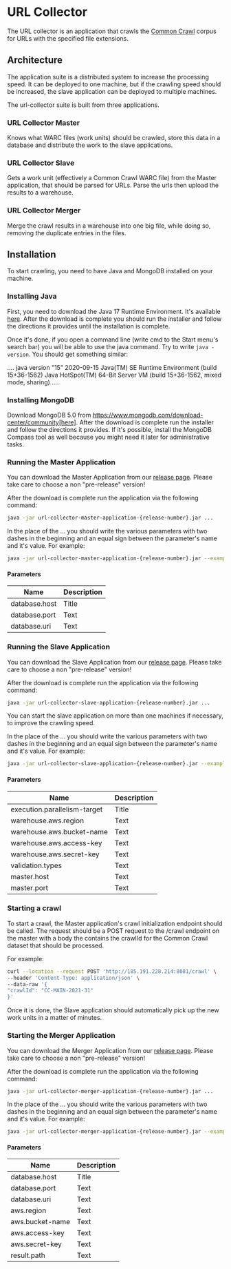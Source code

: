 # URL Collector

The URL collector is an application that crawls the [Common Crawl](https://commoncrawl.org/the-data/get-started/) corpus
for URLs with the specified file extensions.

## Architecture

The application suite is a distributed system to increase the processing speed. It can be deployed to one machine, but
if the crawling speed should be increased, the slave application can be deployed to multiple machines.

The url-collector suite is built from three applications.

### URL Collector Master

Knows what WARC files (work units) should be crawled, store this data in a database and distribute the work to the slave
applications.

### URL Collector Slave

Gets a work unit (effectively a Common Crawl WARC file) from the Master application, that should be parsed for URLs.
Parse the urls then upload the results to a warehouse.

### URL Collector Merger

Merge the crawl results in a warehouse into one big file, while doing so, removing the duplicate entries in the files.

## Installation

To start crawling, you need to have Java and MongoDB installed on your machine.

### Installing Java

First, you need to download the Java 17 Runtime Environment. It's
available [here](https://www.oracle.com/technetwork/java/javase/downloads/index.html). After the download is complete
you should run the installer and follow the directions it provides until the installation is complete.

Once it's done, if you open a command line (write cmd to the Start menu's search bar) you will be able to use the java
command. Try to write `java -version`. You should get something similar:

.... java version "15" 2020-09-15 Java(TM) SE Runtime Environment (build 15+36-1562)
Java HotSpot(TM) 64-Bit Server VM (build 15+36-1562, mixed mode, sharing)
....

### Installing MongoDB

Download MongoDB 5.0 from https://www.mongodb.com/download-center/community[here]. After the download is complete run
the installer and follow the directions it provides. If it's possible, install the MongoDB Compass tool as well because
you might need it later for administrative tasks.

### Running the Master Application

You can download the Master Application from
our [release page](https://github.com/bottomless-archive-project/url-collector/releases). Please take care to choose a
non "pre-release" version!

After the download is complete run the application via the following command:

```bash
java -jar url-collector-master-application-{release-number}.jar ...
```

In the place of the ... you should write the various parameters with two dashes in the beginning and an equal sign
between the parameter's name and it's value. For example:

```bash
java -jar url-collector-master-application-{release-number}.jar --example.parameter=value
```

#### Parameters

| Name          | Description |
| ------------- | ----------- |
| database.host | Title       |
| database.port | Text        |
| database.uri  | Text        |

### Running the Slave Application

You can download the Slave Application from
our [release page](https://github.com/bottomless-archive-project/url-collector/releases). Please take care to choose a
non "pre-release" version!

After the download is complete run the application via the following command:

```bash
java -jar url-collector-slave-application-{release-number}.jar ...
```

You can start the slave application on more than one machines if necessary, to improve the crawling speed.

In the place of the ... you should write the various parameters with two dashes in the beginning and an equal sign
between the parameter's name and it's value. For example:

```bash
java -jar url-collector-slave-application-{release-number}.jar --example.parameter=value
```

#### Parameters

| Name                         | Description |
| ---------------------------- | ----------- |
| execution.parallelism-target | Title       |
| warehouse.aws.region         | Text        |
| warehouse.aws.bucket-name    | Text        |
| warehouse.aws.access-key     | Text        |
| warehouse.aws.secret-key     | Text        |
| validation.types             | Text        |
| master.host                  | Text        |
| master.port                  | Text        |

### Starting a crawl

To start a crawl, the Master application's crawl initialization endpoint should be called. The request should be a POST
request to the /crawl endpoint on the master with a body the contains the crawlId for the Common Crawl dataset that
should be processed.

For example:

```bash
curl --location --request POST 'http://185.191.228.214:8081/crawl' \
--header 'Content-Type: application/json' \
--data-raw '{
"crawlId": "CC-MAIN-2021-31"
}'
```

Once it is done, the Slave application should automatically pick up the new work units in a matter of minutes.

### Starting the Merger Application

You can download the Merger Application from
our [release page](https://github.com/bottomless-archive-project/url-collector/releases). Please take care to choose a
non "pre-release" version!

After the download is complete run the application via the following command:

```bash
java -jar url-collector-merger-application-{release-number}.jar ...
```

In the place of the ... you should write the various parameters with two dashes in the beginning and an equal sign
between the parameter's name and it's value. For example:

```bash
java -jar url-collector-merger-application-{release-number}.jar --example.parameter=value
```

#### Parameters

| Name            | Description |
| --------------- | ----------- |
| database.host   | Title       |
| database.port   | Text        |
| database.uri    | Text        |
| aws.region      | Text        |
| aws.bucket-name | Text        |
| aws.access-key  | Text        |
| aws.secret-key  | Text        |
| result.path     | Text        |
